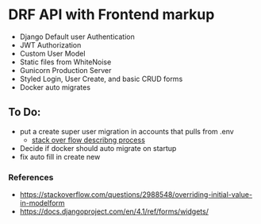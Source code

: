 # DRF API with Frontend markup
- Django Default user Authentication 
- JWT Authorization
- Custom User Model
- Static files from WhiteNoise
- Gunicorn Production Server
- Styled Login, User Create, and basic CRUD forms 
- Docker auto migrates 

## To Do:
- put a create super user migration in accounts that pulls from .env
  - [stack over flow describng process](https://stackoverflow.com/questions/72131424/django-create-a-superuser-in-a-data-migration)
- Decide if docker should auto migrate on startup
- fix auto fill in create new

### References

- https://stackoverflow.com/questions/2988548/overriding-initial-value-in-modelform
- https://docs.djangoproject.com/en/4.1/ref/forms/widgets/
